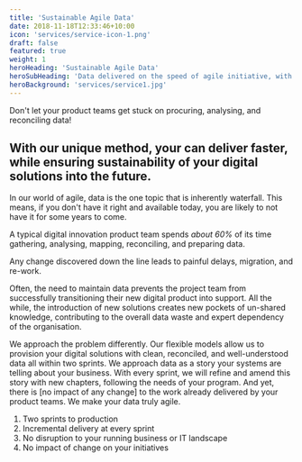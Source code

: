 ```yaml
---
title: 'Sustainable Agile Data'
date: 2018-11-18T12:33:46+10:00
icon: 'services/service-icon-1.png'
draft: false
featured: true
weight: 1
heroHeading: 'Sustainable Agile Data'
heroSubHeading: 'Data delivered on the speed of agile initiative, with no disruption to your running business'
heroBackground: 'services/service1.jpg'
---
```


Don't let your product teams get stuck on procuring, analysing, and reconciling data! 


## With our unique method, your can deliver faster, while ensuring sustainability of your digital solutions into the future.


In our world of agile, data is the one topic that is inherently waterfall. This means, if you don't have it right and available today, you are likely to not have it for some years to come.

A typical digital innovation product team spends _about 60%_ of its time gathering, analysing, mapping, reconciling, and preparing data. 

Any change discovered down the line leads to painful delays, migration, and re-work.

Often, the need to maintain data prevents the project team from successfully transitioning their new digital product into support. All the while, the introduction of new solutions creates new pockets of un-shared knowledge, contributing to the overall data waste and expert dependency of the organisation.

We approach the problem differently. Our flexible models allow us to provision your digital solutions with clean, reconciled, and well-understood data all within two sprints. We approach data as a story your systems are telling about your business. With every sprint, we will refine and amend this story with new chapters, following the needs of your program. And yet, there is [no impact of any change] to the work already delivered by your product teams. We make your data truly agile. 


1. Two sprints to production
2. Incremental delivery at every sprint
3. No disruption to your running business or IT landscape
4. No impact of change on your initiatives